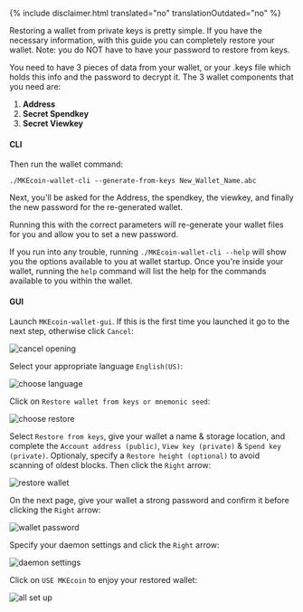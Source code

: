 {% include disclaimer.html translated="no" translationOutdated="no" %}

Restoring a wallet from private keys is pretty simple. If you have the necessary information, with this guide you can completely restore your wallet. Note: you do NOT have to have your password to restore from keys.

You need to have 3 pieces of data from your wallet, or your .keys file which holds this info and the password to decrypt it. The 3 wallet components that you need are:

1. **Address**
2. **Secret Spendkey**
3. **Secret Viewkey**


#### CLI

Then run the wallet command:

`./MKEcoin-wallet-cli --generate-from-keys New_Wallet_Name.abc`

Next, you'll be asked for the Address, the spendkey, the viewkey, and finally the new password for the re-generated wallet.

Running this with the correct parameters will re-generate your wallet files for you and allow you to set a new password.

If you run into any trouble, running `./MKEcoin-wallet-cli --help` will show you the options available to you at wallet startup. Once you're inside your wallet, running the `help` command will list the help for the commands available to you within the wallet.

#### GUI

Launch `MKEcoin-wallet-gui`. If this is the first time you launched it go to the next step, otherwise click `Cancel`:

![cancel opening](/img/resources/user-guides/en/restore_from_keys/cancel-opening.png)

Select your appropriate language `English(US)`:

![choose language](/img/resources/user-guides/en/restore_from_keys/choose-language.png)

Click on `Restore wallet from keys or mnemonic seed`:

![choose restore](/img/resources/user-guides/en/restore_from_keys/choose-restore.png)

Select `Restore from keys`, give your wallet a name & storage location, and complete the `Account address (public)`, `View key (private)` & `Spend key (private)`. Optionaly, specify a `Restore height (optional)` to avoid scanning of oldest blocks. Then click the `Right` arrow:

![restore wallet](/img/resources/user-guides/en/restore_from_keys/restore-wallet.png)

On the next page, give your wallet a strong password and confirm it before clicking the `Right` arrow:

![wallet password](/img/resources/user-guides/en/restore_from_keys/wallet-password.png)

Specify your daemon settings and click the `Right` arrow:

![daemon settings](/img/resources/user-guides/en/restore_from_keys/daemon-settings.png)

Click on `USE MKEcoin` to enjoy your restored wallet:

![all set up](/img/resources/user-guides/en/restore_from_keys/all-set-up.png)
